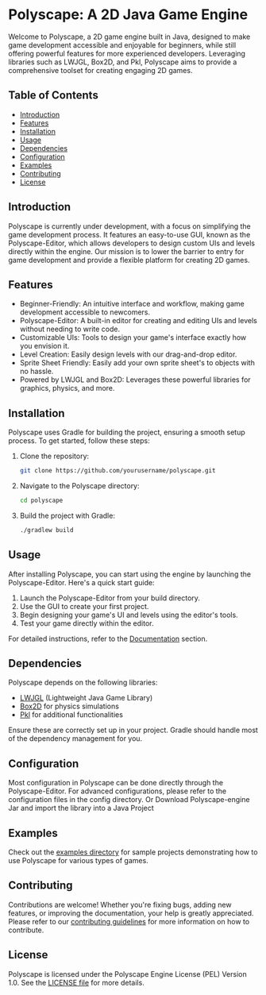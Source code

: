 # Polyscape: A 2D Java Game Engine

Welcome to Polyscape, a 2D game engine built in Java, designed to make game development accessible and enjoyable for
beginners, while still offering powerful features for more experienced developers. Leveraging libraries such as LWJGL,
Box2D, and Pkl, Polyscape aims to provide a comprehensive toolset for creating engaging 2D games.

## Table of Contents

- [Introduction](#introduction)
- [Features](#features)
- [Installation](#installation)
- [Usage](#usage)
- [Dependencies](#dependencies)
- [Configuration](#configuration)
- [Examples](#examples)
- [Contributing](#contributing)
- [License](#license)

## Introduction

Polyscape is currently under development, with a focus on simplifying the game development process. It features an
easy-to-use GUI, known as the Polyscape-Editor, which allows developers to design custom UIs and levels directly within
the engine. Our mission is to lower the barrier to entry for game development and provide a flexible platform for
creating 2D games.

## Features

- Beginner-Friendly: An intuitive interface and workflow, making game development accessible to newcomers.
- Polyscape-Editor: A built-in editor for creating and editing UIs and levels without needing to write code.
- Customizable UIs: Tools to design your game's interface exactly how you envision it.
- Level Creation: Easily design levels with our drag-and-drop editor.
- Sprite Sheet Friendly: Easily add your own sprite sheet's to objects with no hassle.
- Powered by LWJGL and Box2D: Leverages these powerful libraries for graphics, physics, and more.

## Installation

Polyscape uses Gradle for building the project, ensuring a smooth setup process. To get started, follow these steps:

1. Clone the repository:
     ```bash
    git clone https://github.com/yourusername/polyscape.git
     ```
2. Navigate to the Polyscape directory:
     ```bash
     cd polyscape
     ```
3. Build the project with Gradle:

     ```bash
    ./gradlew build
     ```

## Usage

After installing Polyscape, you can start using the engine by launching the Polyscape-Editor. Here's a quick start
guide:

1. Launch the Polyscape-Editor from your build directory.
2. Use the GUI to create your first project.
3. Begin designing your game's UI and levels using the editor's tools.
4. Test your game directly within the editor.

For detailed instructions, refer to the [Documentation](#documentation) section.

## Dependencies

Polyscape depends on the following libraries:

- [LWJGL](https://www.lwjgl.org/) (Lightweight Java Game Library)
- [Box2D](https://box2d.org/) for physics simulations
- [Pkl](https://pkl-lang.org/) for additional functionalities

Ensure these are correctly set up in your project. Gradle should handle most of the dependency management for you.

## Configuration

Most configuration in Polyscape can be done directly through the Polyscape-Editor. For advanced configurations, please
refer to the configuration files in the config directory. Or Download Polyscape-engine Jar and import the library into a Java Project

## Examples

Check out the [examples directory](https://github.com/Madmegsox1/PolyScape-Engine/tree/master/src/test/java/org/polyscape/test) for sample projects demonstrating how to use Polyscape for various types of games.

## Contributing

Contributions are welcome! Whether you're fixing bugs, adding new features, or improving the documentation, your help is
greatly appreciated. Please refer to our [contributing guidelines](https://github.com/Madmegsox1/PolyScape-Engine/blob/master/CONTRIBUTING.md) for more information on how to contribute.

## License

Polyscape is licensed under the Polyscape Engine License (PEL) Version 1.0. See the [LICENSE file](https://github.com/Madmegsox1/PolyScape-Engine/blob/master/LICENSE.md) for more details.

[comment]: # (This actually is the most platform independent comment)



[comment]: # (## Troubleshooting TODO)

[comment]: # (For common issues and their solutions, see the Troubleshooting section of our documentation. If you encounter any)

[comment]: # (problems not covered there, please open an issue on our GitHub repository.)

[comment]: # (## Documentation TODO)

[comment]: # (Comprehensive documentation is available here link to documentation. It includes detailed guides on getting started,)

[comment]: # (using the Polyscape-Editor, and developing your first game.)
